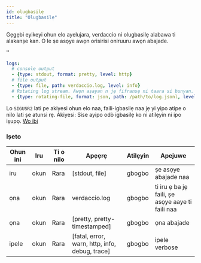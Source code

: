 ```yaml
---
id: olugbasilẹ
title: "Olugbasilẹ"
---
```


Gẹgẹbi eyikeyi ohun elo ayelujara, verdaccio ni olugbasilẹ alabawa ti alakanṣe kan. O le ṣe asọye awọn orisirisi oniruuru awọn abajade.

<div id="codefund">''</div>

```yaml
logs:
  # console output
  - {type: stdout, format: pretty, level: http}
  # file output
  - {type: file, path: verdaccio.log, level: info}
  # Rotating log stream. Awọn aṣayan n jẹ fifransẹ ni taara si bunyan. Wo: https://github.com/trentm/node-bunyan#stream-type-rotating-file
  - {type: rotating-file, format: json, path: /path/to/log.jsonl, level: http, options: {period: 1d}}
```

Lo `SIGUSR2` lati pe akiyesi ohun elo naa, faili-igbasilẹ naa jẹ yi yipo atipe o nilo lati ṣe atunsi rẹ. Akiyesi: Sise ayipo odò igbasilẹ ko ni atilẹyin ni ipo iṣupọ. [Wo ibi](https://github.com/trentm/node-bunyan#stream-type-rotating-file)

### Iṣeto

| Ohun ini | Iru  | Ti o nilo | Apẹẹrẹ                                         | Atilẹyin | Apejuwe                                          |
| -------- | ---- | --------- | ---------------------------------------------- | -------- | ------------------------------------------------ |
| iru      | okun | Rara      | [stdout, file]                                 | gbogbo   | ṣe asọye abajade naa                             |
| ọna      | okun | Rara      | verdaccio.log                                  | gbogbo   | ti iru ẹ ba jẹ faili, ṣe asọye aaye ti faili naa |
| ọna      | okun | Rara      | [pretty, pretty-timestamped]                   | gbogbo   | ọna abajade                                      |
| ipele    | okun | Rara      | [fatal, error, warn, http, info, debug, trace] | gbogbo   | ipele verbose                                    |